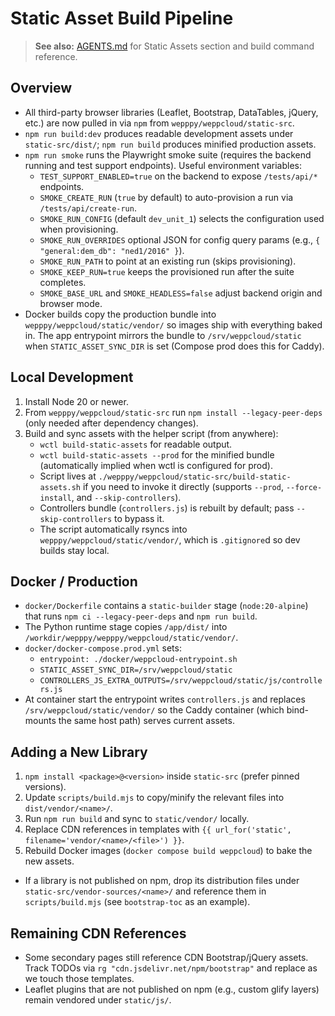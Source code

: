 # Static Asset Build Pipeline

> **See also:** [AGENTS.md](../../../AGENTS.md) for Static Assets section and build command reference.

## Overview
- All third-party browser libraries (Leaflet, Bootstrap, DataTables, jQuery, etc.) are now pulled in via `npm` from `wepppy/weppcloud/static-src`.
- `npm run build:dev` produces readable development assets under `static-src/dist/`; `npm run build` produces minified production assets.
- `npm run smoke` runs the Playwright smoke suite (requires the backend running and test support endpoints). Useful environment variables:
  - `TEST_SUPPORT_ENABLED=true` on the backend to expose `/tests/api/*` endpoints.
  - `SMOKE_CREATE_RUN` (`true` by default) to auto-provision a run via `/tests/api/create-run`.
  - `SMOKE_RUN_CONFIG` (default `dev_unit_1`) selects the configuration used when provisioning.
  - `SMOKE_RUN_OVERRIDES` optional JSON for config query params (e.g., `{ "general:dem_db": "ned1/2016" }`).
  - `SMOKE_RUN_PATH` to point at an existing run (skips provisioning).
  - `SMOKE_KEEP_RUN=true` keeps the provisioned run after the suite completes.
  - `SMOKE_BASE_URL` and `SMOKE_HEADLESS=false` adjust backend origin and browser mode.
- Docker builds copy the production bundle into `wepppy/weppcloud/static/vendor/` so images ship with everything baked in. The app entrypoint mirrors the bundle to `/srv/weppcloud/static` when `STATIC_ASSET_SYNC_DIR` is set (Compose prod does this for Caddy).

## Local Development
1. Install Node 20 or newer.
2. From `wepppy/weppcloud/static-src` run `npm install --legacy-peer-deps` (only needed after dependency changes).
3. Build and sync assets with the helper script (from anywhere):
   - `wctl build-static-assets` for readable output.
   - `wctl build-static-assets --prod` for the minified bundle (automatically implied when wctl is configured for prod).
   - Script lives at `./wepppy/weppcloud/static-src/build-static-assets.sh` if you need to invoke it directly (supports `--prod`, `--force-install`, and `--skip-controllers`).
   - Controllers bundle (`controllers.js`) is rebuilt by default; pass `--skip-controllers` to bypass it.
   - The script automatically rsyncs into `wepppy/weppcloud/static/vendor/`, which is `.gitignore`d so dev builds stay local.

## Docker / Production
- `docker/Dockerfile` contains a `static-builder` stage (`node:20-alpine`) that runs `npm ci --legacy-peer-deps` and `npm run build`.
- The Python runtime stage copies `/app/dist/` into `/workdir/wepppy/wepppy/weppcloud/static/vendor/`.
- `docker/docker-compose.prod.yml` sets:
  - `entrypoint: ./docker/weppcloud-entrypoint.sh`
  - `STATIC_ASSET_SYNC_DIR=/srv/weppcloud/static`
  - `CONTROLLERS_JS_EXTRA_OUTPUTS=/srv/weppcloud/static/js/controllers.js`
- At container start the entrypoint writes `controllers.js` and replaces `/srv/weppcloud/static/vendor/` so the Caddy container (which bind-mounts the same host path) serves current assets.

## Adding a New Library
1. `npm install <package>@<version>` inside `static-src` (prefer pinned versions).
2. Update `scripts/build.mjs` to copy/minify the relevant files into `dist/vendor/<name>/`.
3. Run `npm run build` and sync to `static/vendor/` locally.
4. Replace CDN references in templates with `{{ url_for('static', filename='vendor/<name>/<file>') }}`.
5. Rebuild Docker images (`docker compose build weppcloud`) to bake the new assets.
- If a library is not published on npm, drop its distribution files under `static-src/vendor-sources/<name>/` and reference them in `scripts/build.mjs` (see `bootstrap-toc` as an example).

## Remaining CDN References
- Some secondary pages still reference CDN Bootstrap/jQuery assets. Track TODOs via `rg "cdn.jsdelivr.net/npm/bootstrap"` and replace as we touch those templates.
- Leaflet plugins that are not published on npm (e.g., custom glify layers) remain vendored under `static/js/`.
